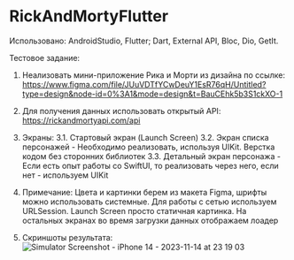# RickAndMortyFlutter

Использовано: AndroidStudio, Flutter; Dart, External API, Bloc, Dio, GetIt.

Тестовое задание:

1. Hеализовать мини-приложение Рика и Морти из дизайна по ссылке:
https://www.figma.com/file/JUuVDTfYCwDeuY1EsR76qH/Untitled?type=design&node-id=0%3A1&mode=design&t=BauCEhk5b3S1ckXO-1

2. Для получения данных использовать открытый API: https://rickandmortyapi.com/api

3. Экраны:
3.1. Стартовый экран (Launch Screen)
3.2. Экран списка персонажей - Необходимо реализовать, используя UIKit. Верстка кодом без сторонних библиотек
3.3. Детальный экран персонажа - Если есть опыт работы со SwiftUI, то реализовать через него, если нет - используем UIKit

4. Примечание: Цвета и картинки берем из макета Figma, шрифты можно использовать системные. Для работы с сетью используем URLSession. Launch Screen просто статичная картинка. На остальных экранах во время загрузки данных отображаем лоадер
5. Скриншоты результата:
![Simulator Screenshot - iPhone 14 - 2023-11-14 at 23 19 03](https://github.com/YaslikS/RickAndMortyFlutter/assets/58375980/2d381e15-5415-441a-8ddc-e4160ecf8fcb)
